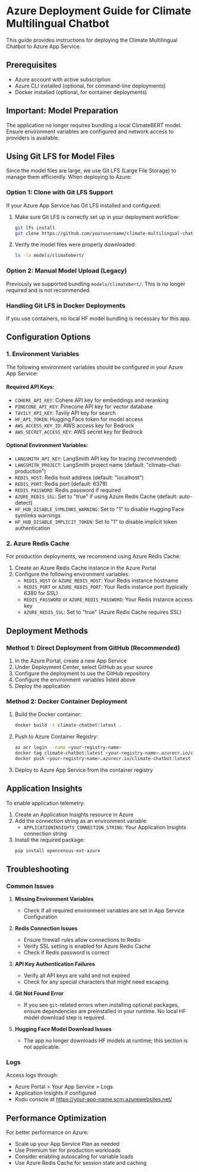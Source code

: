 # Azure Deployment Guide for Climate Multilingual Chatbot

This guide provides instructions for deploying the Climate Multilingual Chatbot to Azure App Service.

## Prerequisites

- Azure account with active subscription
- Azure CLI installed (optional, for command-line deployments)
- Docker installed (optional, for container deployments)

## Important: Model Preparation

The application no longer requires bundling a local ClimateBERT model. Ensure environment variables are configured and network access to providers is available.

## Using Git LFS for Model Files

Since the model files are large, we use Git LFS (Large File Storage) to manage them efficiently. When deploying to Azure:

### Option 1: Clone with Git LFS Support

If your Azure App Service has Git LFS installed and configured:

1. Make sure Git LFS is correctly set up in your deployment workflow:
   ```bash
   git lfs install
   git clone https://github.com/yourusername/climate-multilingual-chatbot.git
   ```

2. Verify the model files were properly downloaded:
   ```bash
   ls -la models/climatebert/
   ```

### Option 2: Manual Model Upload (Legacy)

Previously we supported bundling `models/climatebert/`. This is no longer required and is not recommended.

### Handling Git LFS in Docker Deployments

If you use containers, no local HF model bundling is necessary for this app.

## Configuration Options

### 1. Environment Variables

The following environment variables should be configured in your Azure App Service:

#### Required API Keys:
- `COHERE_API_KEY`: Cohere API key for embeddings and reranking
- `PINECONE_API_KEY`: Pinecone API key for vector database
- `TAVILY_API_KEY`: Tavily API key for search
- `HF_API_TOKEN`: Hugging Face token for model access
- `AWS_ACCESS_KEY_ID`: AWS access key for Bedrock
- `AWS_SECRET_ACCESS_KEY`: AWS secret key for Bedrock

#### Optional Environment Variables:
- `LANGSMITH_API_KEY`: LangSmith API key for tracing (recommended)
- `LANGSMITH_PROJECT`: LangSmith project name (default: "climate-chat-production")
- `REDIS_HOST`: Redis host address (default: "localhost")
- `REDIS_PORT`: Redis port (default: 6379)
- `REDIS_PASSWORD`: Redis password if required
- `AZURE_REDIS_SSL`: Set to "true" if using Azure Redis Cache (default: auto-detect)
- `HF_HUB_DISABLE_SYMLINKS_WARNING`: Set to "1" to disable Hugging Face symlinks warnings
- `HF_HUB_DISABLE_IMPLICIT_TOKEN`: Set to "1" to disable implicit token authentication

### 2. Azure Redis Cache

For production deployments, we recommend using Azure Redis Cache:

1. Create an Azure Redis Cache instance in the Azure Portal
2. Configure the following environment variables:
   - `REDIS_HOST` or `AZURE_REDIS_HOST`: Your Redis instance hostname
   - `REDIS_PORT` or `AZURE_REDIS_PORT`: Your Redis instance port (typically 6380 for SSL)
   - `REDIS_PASSWORD` or `AZURE_REDIS_PASSWORD`: Your Redis instance access key
   - `AZURE_REDIS_SSL`: Set to "true" (Azure Redis Cache requires SSL)

## Deployment Methods

### Method 1: Direct Deployment from GitHub (Recommended)

1. In the Azure Portal, create a new App Service
2. Under Deployment Center, select GitHub as your source
3. Configure the deployment to use the GitHub repository
4. Configure the environment variables listed above
5. Deploy the application

### Method 2: Docker Container Deployment 

1. Build the Docker container:
   ```bash
   docker build -t climate-chatbot:latest .
   ```

2. Push to Azure Container Registry:
   ```bash
   az acr login --name <your-registry-name>
   docker tag climate-chatbot:latest <your-registry-name>.azurecr.io/climate-chatbot:latest
   docker push <your-registry-name>.azurecr.io/climate-chatbot:latest
   ```

3. Deploy to Azure App Service from the container registry

## Application Insights

To enable application telemetry:

1. Create an Application Insights resource in Azure
2. Add the connection string as an environment variable:
   - `APPLICATIONINSIGHTS_CONNECTION_STRING`: Your Application Insights connection string
3. Install the required package:
   ```bash
   pip install opencensus-ext-azure
   ```

## Troubleshooting

### Common Issues

1. **Missing Environment Variables**
   - Check if all required environment variables are set in App Service Configuration

2. **Redis Connection Issues**
   - Ensure firewall rules allow connections to Redis
   - Verify SSL setting is enabled for Azure Redis Cache
   - Check if Redis password is correct

3. **API Key Authentication Failures**
   - Verify all API keys are valid and not expired
   - Check for any special characters that might need escaping

4. **Git Not Found Error**
   - If you see `git`-related errors when installing optional packages, ensure dependencies are preinstalled in your runtime. No local HF model download step is required.

5. **Hugging Face Model Download Issues**
   - The app no longer downloads HF models at runtime; this section is not applicable.

### Logs

Access logs through:
- Azure Portal > Your App Service > Logs
- Application Insights if configured
- Kudu console at https://your-app-name.scm.azurewebsites.net/

## Performance Optimization

For better performance on Azure:
- Scale up your App Service Plan as needed
- Use Premium tier for production workloads
- Consider enabling autoscaling for variable loads
- Use Azure Redis Cache for session state and caching